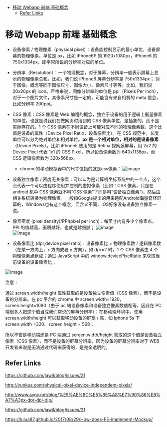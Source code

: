- [移动 Webapp 前端 基础概念](#%E7%A7%BB%E5%8A%A8-webapp-%E5%89%8D%E7%AB%AF-%E5%9F%BA%E7%A1%80%E6%A6%82%E5%BF%B5)
  - [Refer Links](#refer-links)

# 移动 Webapp 前端 基础概念

- 设备像素 / 物理像素（physical pixel）：设备能控制显示的最小单位，设备屏幕的物理像素，单位是 px，比如 iPhone6P 的 1920x1080px，iPhone6 的 750x1334px，即平常所说的分辨率对应的单位。

- 分辨率（Resolution）：一个物理概念，对于屏幕，分辨率一般表示屏幕上显示的物理像素总和。比如，我们说 iPhone6 屏幕分辨率是 750x1334px；
对于图像，概念等同于图像尺寸、图像大小、像素尺寸等等。比如，我们说 20x20px 的 icon。严格来说，图像分辨率的单位是 ppi（Pixels Per Inch），对于一个图片文件，其像素尺寸是一定的，可能含有来自相机的 meta 信息，比如分辨率 200ppi。

- CSS 像素：CSS 像素是 Web 编程的概念，独立于设备的用于逻辑上衡量像素的单位，也就是说我们在做网页时用到的 CSS 像素单位，是抽象的，而不是实际存在的。1 个 CSS 像素在不同设备上可能对应不同的物理像素数，这个比值是设备的属性（Device Pixel Ratio，设备像素比）。在 CSS 规范中，长度单位可以分为绝对单位和相对单位。**px 是一个相对单位，相对的是设备像素**（Device Pixels）。比如 iPhone5 使用的是 Retina 视网膜屏幕，用 2x2 的 Device Pixel 代表 1x1 的 CSS Pixel，所以设备像素数为 640x1136px，而 CSS 逻辑像素数为 320x568px。
  - chrome的移动模拟器中的尺寸值指的就是css像素：
    ![image](http://otaivnlxc.bkt.clouddn.com/jpg/2017/10/17/e41def633412a81f2a7ded110a5753c5.jpg)

- 设备独立像素 / 密度无关像素：可以认为是计算机坐标系统中的一个点，这个点代表一个可以由程序使用并控制的虚拟像素（比如：CSS 像素，只是在 android 机中 CSS 像素就不叫”CSS 像素”了而是叫”设备独立像素”)，然后由相关系统转换为物理像素。一般指Google提出的用来适配Android海量奇怪屏幕的，Windows也有这个概念，但含义不同，IOS好像没有设备独立像素一说。

- 像素密度 (pixel density)/PPI(pixel per inch)：每英寸内有多少个像素点，PPI 的值越高，画质越好，也就是越细腻；
![image](http://otaivnlxc.bkt.clouddn.com/jpg/2017/10/16/985b1cc2699110f189f234bb09120379.jpg)     
![image](http://otaivnlxc.bkt.clouddn.com/jpg/2017/10/16/f5e09d360064f92ea0f9d71062e7c268.jpg)

- 设备像素比 (dpr,device pixel ratio)：设备像素比 = 物理像素数 / 逻辑像素数（在某一方向上，x 方向或者 y 方向），如 dpr=2 时，1 个 CSS 像素由 4 个物理像素点组成；通过 JavaScript 中的 window.devicePixelRatio 来获取当前设备的设备像素比；


![image](http://otaivnlxc.bkt.clouddn.com/jpg/2017/10/16/f61dab811efd1393e8c8c8bf4c207b7c.jpg)

注意：

通过 screen.width/height 属性获取的是设备独立像素值（CSS 像素），而不是设备的分辨率。在 pc 平台的 chrome 中 screen.width=1920，screen.height=1080（由于 pc 端设备像素和设备独立像素数值相等，因此在 PC 端很多人把这个值当成我们常说的屏幕分辨率）；在移动端环境中，使用 screen.width/height 可以获取移动设备的屏宽 / 高，如 Iphone 5s 下 screen.width =320、screen.height = 568；

所以不管是移动端还是 PC 端通过 screen.width/height 获取的这个值是设备独立像素（CSS 像素），而不是设备的屏幕分辨率，因为设备的屏幕分辨率对于 WEB 开发者来说是无法通过代码来获得的，是完全透明的。

## Refer Links
https://github.com/jawil/blog/issues/21

http://yunkus.com/physical-pixel-device-independent-pixels/

http://www.ayqy.net/blog/%E5%AE%8C%E5%85%A8%E7%90%86%E8%A7%A3px-dpr-dpi-dip/

https://github.com/jawil/blog/issues/21

https://lulua87.github.io/2017/08/29/How-does-FE-implement-Mockup/



